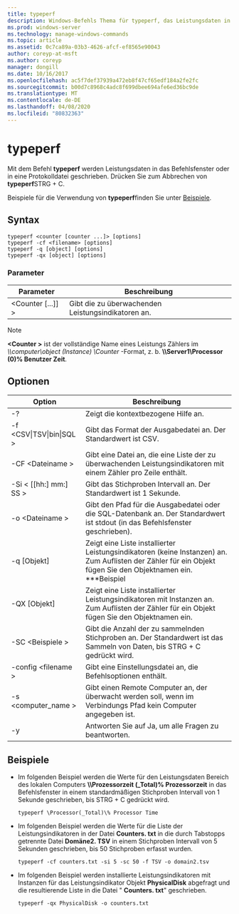 ```yaml
---
title: typeperf
description: Windows-Befehls Thema für typeperf, das Leistungsdaten in das Befehlsfenster oder in eine Protokolldatei schreibt.
ms.prod: windows-server
ms.technology: manage-windows-commands
ms.topic: article
ms.assetid: 0c7ca89a-03b3-4626-afcf-ef8565e90043
author: coreyp-at-msft
ms.author: coreyp
manager: dongill
ms.date: 10/16/2017
ms.openlocfilehash: ac5f7def37939a472eb8f47cf65edf184a2fe2fc
ms.sourcegitcommit: b00d7c8968c4adc8f699dbee694afe6ed36bc9de
ms.translationtype: MT
ms.contentlocale: de-DE
ms.lasthandoff: 04/08/2020
ms.locfileid: "80832363"
---
```

# <a name="typeperf"></a>typeperf

Mit dem Befehl **typeperf** werden Leistungsdaten in das Befehlsfenster oder in eine Protokolldatei geschrieben. Drücken Sie zum Abbrechen von **typeperf**STRG + C.

Beispiele für die Verwendung von **typeperf**finden Sie unter [Beispiele](#BKMK_EXAMPLES).

## <a name="syntax"></a>Syntax

```
typeperf <counter [counter ...]> [options]
typeperf -cf <filename> [options]
typeperf -q [object] [options]
typeperf -qx [object] [options]
```

### <a name="parameters"></a>Parameter

|Parameter|Beschreibung|
|---------|-----------|
|\<Counter [...]] >|Gibt die zu überwachenden Leistungsindikatoren an.|

> [!NOTE]
> **\<Counter >** ist der vollständige Name eines Leistungs Zählers im *\\\\computer\object (Instance) \Counter* -Format, z. b. **\\\\Server1\Processor (0)\% Benutzer Zeit**.

## <a name="options"></a>Optionen

|                   Option                   |                                                         Beschreibung                                                          |
|--------------------------------------------|------------------------------------------------------------------------------------------------------------------------------|
|                     -?                     |                                               Zeigt die kontextbezogene Hilfe an.                                               |
| -f \<CSV&verbar;TSV&verbar;bin&verbar;SQL > |                                    Gibt das Format der Ausgabedatei an. Der Standardwert ist CSV.                                     |
|              -CF \<Dateiname >               |              Gibt eine Datei an, die eine Liste der zu überwachenden Leistungsindikatoren mit einem Zähler pro Zeile enthält.               |
|             -Si < [[hh:] mm:] SS >             |                                  Gibt das Stichproben Intervall an. Der Standardwert ist 1 Sekunde.                                   |
|               -o \<Dateiname >               |     Gibt den Pfad für die Ausgabedatei oder die SQL-Datenbank an. Der Standardwert ist stdout (in das Befehlsfenster geschrieben).      |
|                -q [Objekt]                 | Zeigt eine Liste installierter Leistungsindikatoren (keine Instanzen) an. Zum Auflisten der Zähler für ein Objekt fügen Sie den Objektnamen ein. \*\*\*Beispiel |
|                -QX [Objekt]                |        Zeigt eine Liste installierter Leistungsindikatoren mit Instanzen an. Zum Auflisten der Zähler für ein Objekt fügen Sie den Objektnamen ein.        |
|               -SC \<Beispiele >               |             Gibt die Anzahl der zu sammelnden Stichproben an. Der Standardwert ist das Sammeln von Daten, bis STRG + C gedrückt wird.              |
|            -config \<filename >             |                                    Gibt eine Einstellungsdatei an, die Befehlsoptionen enthält.                                     |
|            -s \<computer_name >             |                   Gibt einen Remote Computer an, der überwacht werden soll, wenn im Verbindungs Pfad kein Computer angegeben ist.                    |
|                     -y                     |                                        Antworten Sie auf Ja, um alle Fragen zu beantworten.                                        |

## <a name="examples"></a><a name=BKMK_EXAMPLES></a>Beispiele

- Im folgenden Beispiel werden die Werte für den Leistungsdaten Bereich des lokalen Computers **\\\\Prozessorzeit (_Total)\% Prozessorzeit** in das Befehlsfenster in einem standardmäßigen Stichproben Intervall von 1 Sekunde geschrieben, bis STRG + C gedrückt wird.  
  ```
  typeperf \Processor(_Total)\% Processor Time
  ```  
- Im folgenden Beispiel werden die Werte für die Liste der Leistungsindikatoren in der Datei **Counters. txt** in die durch Tabstopps getrennte Datei **Domäne2. TSV** in einem Stichproben Intervall von 5 Sekunden geschrieben, bis 50 Stichproben erfasst wurden.  
  ```
  typeperf -cf counters.txt -si 5 -sc 50 -f TSV -o domain2.tsv
  ```  
- Im folgenden Beispiel werden installierte Leistungsindikatoren mit Instanzen für das Leistungsindikator Objekt **PhysicalDisk** abgefragt und die resultierende Liste in die Datei " **Counters. txt**" geschrieben.  
  ```
  typeperf -qx PhysicalDisk -o counters.txt
  ```
